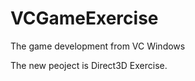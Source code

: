 VCGameExercise
==============

The game development from VC Windows

The new peoject is Direct3D Exercise.
